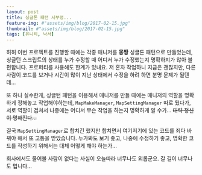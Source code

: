 ```yaml
---
layout: post
title: 싱글톤 패턴 시부렁... 
feature-img: #"assets/img/blog/2017-02-15.jpg"
thumbnail: #"assets/img/blog/2017-02-15.jpg"
tags: [유니티, 낙서]
---
```

허허 이번 프로젝트를 진행할 때에는 각종 매니저를 **몽땅** 싱글톤 패턴으로 만들었는데, 싱글턴 스크립트의 상태를 누가 수정할 때 어디서 누가 수정했는지 명확하지가 않아 불편합니다. 프로퍼티를 사용해도 한계가 있내요. 저 혼자 작업하니 지금은 괜찮지만, 다른 사람이 코드를 보거나 시간이 많이 지난 상태에서 수정을 하려 하면 분명 문제가 될탠데...

또 하나 실수한게, 싱글턴 패턴을 이용해서 매니저를 만들 때에는 매니저의 역할을 명확하게 정해놓고 작업해야하는데, ```MapMakeManager```, ```MapSettingManager``` 따로 뒀다가, 서로 역할이 겹쳐서 나중에는 어디서 무슨 작업을 하는지 명확하게 알 수가... ~~대략 정신이 멍해진다...~~


결국 ```MapSettingManager```로 합치긴 했지만 합치면서 여기저기에 있는 코드를 죄다 바꿔야 해서 또 고통을 받았습니다. 누가봐도 보기 좋고, 나중에 수정하기 좋고, 명확한 코드를 작성하기 위해서는 대체 어떻게 해야 하는가...

회사에서도 물어볼 사람이 없다는 사실이 오늘따라 너무나도 외롭군요. 갈 길이 너무나도 멉니다...
